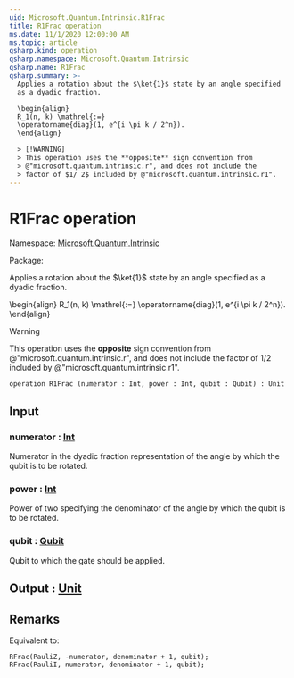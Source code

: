 ```yaml
---
uid: Microsoft.Quantum.Intrinsic.R1Frac
title: R1Frac operation
ms.date: 11/1/2020 12:00:00 AM
ms.topic: article
qsharp.kind: operation
qsharp.namespace: Microsoft.Quantum.Intrinsic
qsharp.name: R1Frac
qsharp.summary: >-
  Applies a rotation about the $\ket{1}$ state by an angle specified
  as a dyadic fraction.

  \begin{align}
  R_1(n, k) \mathrel{:=}
  \operatorname{diag}(1, e^{i \pi k / 2^n}).
  \end{align}

  > [!WARNING]
  > This operation uses the **opposite** sign convention from
  > @"microsoft.quantum.intrinsic.r", and does not include the
  > factor of $1/ 2$ included by @"microsoft.quantum.intrinsic.r1".
---
```


# R1Frac operation

Namespace: [Microsoft.Quantum.Intrinsic](xref:Microsoft.Quantum.Intrinsic)

Package: [](https://nuget.org/packages/)


Applies a rotation about the $\ket{1}$ state by an angle specifiedas a dyadic fraction.\begin{align}R_1(n, k) \mathrel{:=}\operatorname{diag}(1, e^{i \pi k / 2^n}).\end{align}> [!WARNING]> This operation uses the **opposite** sign convention from> @"microsoft.quantum.intrinsic.r", and does not include the> factor of $1/ 2$ included by @"microsoft.quantum.intrinsic.r1".

```qsharp
operation R1Frac (numerator : Int, power : Int, qubit : Qubit) : Unit
```


## Input

### numerator : [Int](xref:microsoft.quantum.lang-ref.int)

Numerator in the dyadic fraction representation of the angleby which the qubit is to be rotated.


### power : [Int](xref:microsoft.quantum.lang-ref.int)

Power of two specifying the denominator of the angle by whichthe qubit is to be rotated.


### qubit : [Qubit](xref:microsoft.quantum.lang-ref.qubit)

Qubit to which the gate should be applied.



## Output : [Unit](xref:microsoft.quantum.lang-ref.unit)



## Remarks

Equivalent to:```qsharpRFrac(PauliZ, -numerator, denominator + 1, qubit);RFrac(PauliI, numerator, denominator + 1, qubit);```